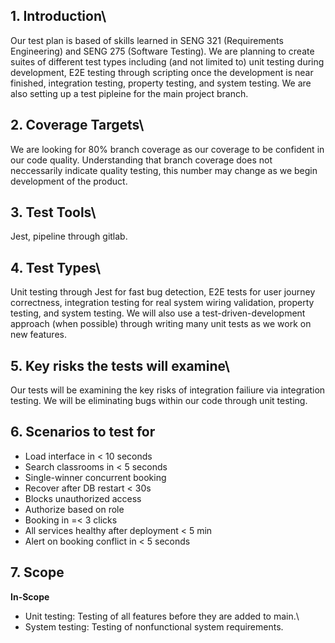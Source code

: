 ## 1. Introduction\
Our test plan is based of skills learned in SENG 321 (Requirements Engineering) and SENG 275 (Software Testing). We are planning to create suites of different test types including (and not limited to) unit testing during development, E2E testing through scripting once the development is near finished, integration testing, property testing, and system testing. We are also setting up a test pipleine for the main project branch.

## 2. Coverage Targets\
 We are looking for 80% branch coverage as our coverage to be confident in our code quality. Understanding that branch coverage does not neccessarily indicate quality testing, this number may change as we begin development of the product.

## 3. Test Tools\
 Jest, pipeline through gitlab.

## 4. Test Types\
 Unit testing through Jest for fast bug detection, E2E tests for user journey correctness, integration testing for real system wiring validation, property testing, and system testing. We will also use a test-driven-development approach (when possible) through writing many unit tests as we work on new features.

## 5. Key risks the tests will examine\
 Our tests will be examining the key risks of integration failiure via integration testing. We will be eliminating bugs within our code through unit testing.

## 6. Scenarios to test for
- Load interface in < 10 seconds
- Search classrooms in < 5 seconds
- Single-winner concurrent booking
- Recover after DB restart < 30s
- Blocks unauthorized access
- Authorize based on role
- Booking in =< 3 clicks
- All services healthy after deployment < 5 min
- Alert on booking conflict in < 5 seconds

## 7. Scope
**In-Scope**
- Unit testing: Testing of all features before they are added to main.\
- System testing: Testing of nonfunctional system requirements. 







